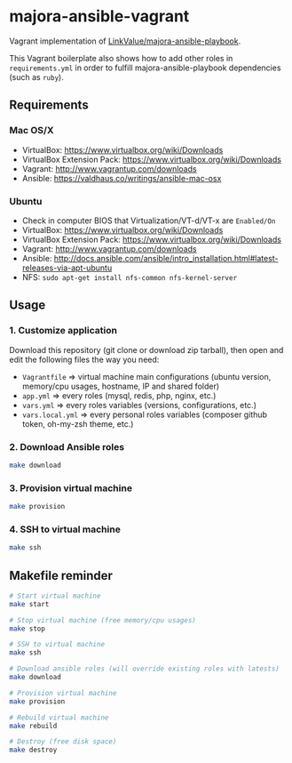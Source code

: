 # majora-ansible-vagrant

Vagrant implementation of [LinkValue/majora-ansible-playbook](https://github.com/LinkValue/majora-ansible-playbook).

This Vagrant boilerplate also shows how to add other roles in `requirements.yml` in order to fulfill majora-ansible-playbook dependencies (such as `ruby`).



## Requirements

### Mac OS/X

* VirtualBox: https://www.virtualbox.org/wiki/Downloads
* VirtualBox Extension Pack: https://www.virtualbox.org/wiki/Downloads
* Vagrant: http://www.vagrantup.com/downloads
* Ansible: https://valdhaus.co/writings/ansible-mac-osx

### Ubuntu

* Check in computer BIOS that Virtualization/VT-d/VT-x are `Enabled/On`
* VirtualBox: https://www.virtualbox.org/wiki/Downloads
* VirtualBox Extension Pack: https://www.virtualbox.org/wiki/Downloads
* Vagrant: http://www.vagrantup.com/downloads
* Ansible: http://docs.ansible.com/ansible/intro_installation.html#latest-releases-via-apt-ubuntu
* NFS: `sudo apt-get install nfs-common nfs-kernel-server`



## Usage

### 1. Customize application

Download this repository (git clone or download zip tarball), then open and edit the following files the way you need:

  - `Vagrantfile` => virtual machine main configurations (ubuntu version, memory/cpu usages, hostname, IP and shared folder)
  - `app.yml` => every roles (mysql, redis, php, nginx, etc.)
  - `vars.yml` => every roles variables (versions, configurations, etc.)
  - `vars.local.yml` => every personal roles variables (composer github token, oh-my-zsh theme, etc.)

### 2. Download Ansible roles

```bash
make download
```

### 3. Provision virtual machine

```bash
make provision
```

### 4. SSH to virtual machine

```bash
make ssh
```



## Makefile reminder

```bash
# Start virtual machine
make start

# Stop virtual machine (free memory/cpu usages)
make stop

# SSH to virtual machine
make ssh

# Download ansible roles (will override existing roles with latests)
make download

# Provision virtual machine
make provision

# Rebuild virtual machine
make rebuild

# Destroy (free disk space)
make destroy
```

